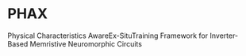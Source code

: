 # PHAX

Physical Characteristics AwareEx-SituTraining Framework for Inverter-Based Memristive Neuromorphic Circuits
